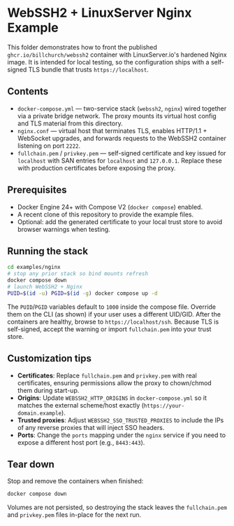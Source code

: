 # WebSSH2 + LinuxServer Nginx Example

This folder demonstrates how to front the published `ghcr.io/billchurch/webssh2` container with LinuxServer.io's hardened Nginx image. It is intended for local testing, so the configuration ships with a self-signed TLS bundle that trusts `https://localhost`.

## Contents

- `docker-compose.yml` — two-service stack (`webssh2`, `nginx`) wired together via a private bridge network. The proxy mounts its virtual host config and TLS material from this directory.
- `nginx.conf` — virtual host that terminates TLS, enables HTTP/1.1 + WebSocket upgrades, and forwards requests to the WebSSH2 container listening on port `2222`.
- `fullchain.pem` / `privkey.pem` — self-signed certificate and key issued for `localhost` with SAN entries for `localhost` and `127.0.0.1`. Replace these with production certificates before exposing the proxy.

## Prerequisites

- Docker Engine 24+ with Compose V2 (`docker compose`) enabled.
- A recent clone of this repository to provide the example files.
- Optional: add the generated certificate to your local trust store to avoid browser warnings when testing.

## Running the stack

```bash
cd examples/nginx
# stop any prior stack so bind mounts refresh
docker compose down
# launch WebSSH2 + Nginx
PUID=$(id -u) PGID=$(id -g) docker compose up -d
```

The `PUID`/`PGID` variables default to `1000` inside the compose file. Override them on the CLI (as shown) if your user uses a different UID/GID. After the containers are healthy, browse to `https://localhost/ssh`. Because TLS is self-signed, accept the warning or import `fullchain.pem` into your trust store.

## Customization tips

- **Certificates**: Replace `fullchain.pem` and `privkey.pem` with real certificates, ensuring permissions allow the proxy to chown/chmod them during start-up.
- **Origins**: Update `WEBSSH2_HTTP_ORIGINS` in `docker-compose.yml` so it matches the external scheme/host exactly (`https://your-domain.example`).
- **Trusted proxies**: Adjust `WEBSSH2_SSO_TRUSTED_PROXIES` to include the IPs of any reverse proxies that will inject SSO headers.
- **Ports**: Change the `ports` mapping under the `nginx` service if you need to expose a different host port (e.g., `8443:443`).

## Tear down

Stop and remove the containers when finished:

```bash
docker compose down
```

Volumes are not persisted, so destroying the stack leaves the `fullchain.pem` and `privkey.pem` files in-place for the next run.
